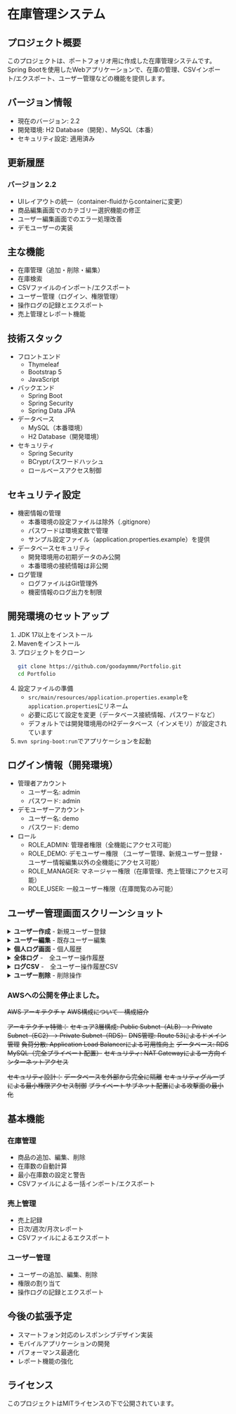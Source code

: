 # 在庫管理システム

## プロジェクト概要
このプロジェクトは、ポートフォリオ用に作成した在庫管理システムです。
Spring Bootを使用したWebアプリケーションで、在庫の管理、CSVインポート/エクスポート、ユーザー管理などの機能を提供します。

## バージョン情報
- 現在のバージョン: 2.2
- 開発環境: H2 Database（開発）、MySQL（本番）
- セキュリティ設定: 適用済み

## 更新履歴
### バージョン 2.2
- UIレイアウトの統一（container-fluidからcontainerに変更）
- 商品編集画面でのカテゴリー選択機能の修正
- ユーザー編集画面でのエラー処理改善
- デモユーザーの実装

## 主な機能
- 在庫管理（追加・削除・編集）
- 在庫検索
- CSVファイルのインポート/エクスポート
- ユーザー管理（ログイン、権限管理）
- 操作ログの記録とエクスポート
- 売上管理とレポート機能

## 技術スタック
- フロントエンド
  - Thymeleaf
  - Bootstrap 5
  - JavaScript
- バックエンド
  - Spring Boot
  - Spring Security
  - Spring Data JPA
- データベース
  - MySQL（本番環境）
  - H2 Database（開発環境）
- セキュリティ
  - Spring Security
  - BCryptパスワードハッシュ
  - ロールベースアクセス制御

## セキュリティ設定
- 機密情報の管理
  - 本番環境の設定ファイルは除外（.gitignore）
  - パスワードは環境変数で管理
  - サンプル設定ファイル（application.properties.example）を提供
- データベースセキュリティ
  - 開発環境用の初期データのみ公開
  - 本番環境の接続情報は非公開
- ログ管理
  - ログファイルはGit管理外
  - 機密情報のログ出力を制限

## 開発環境のセットアップ
1. JDK 17以上をインストール
2. Mavenをインストール
3. プロジェクトをクローン
   ```bash
   git clone https://github.com/goodaymmm/Portfolio.git
   cd Portfolio
   ```
4. 設定ファイルの準備
   - `src/main/resources/application.properties.example`を`application.properties`にリネーム
   - 必要に応じて設定を変更（データベース接続情報、パスワードなど）
   - デフォルトでは開発環境用のH2データベース（インメモリ）が設定されています
5. `mvn spring-boot:run`でアプリケーションを起動

## ログイン情報（開発環境）
- 管理者アカウント
  - ユーザー名: admin
  - パスワード: admin
- デモユーザーアカウント
  - ユーザー名: demo
  - パスワード: demo
- ロール
  - ROLE_ADMIN: 管理者権限（全機能にアクセス可能）
  - ROLE_DEMO: デモユーザー権限
  （ユーザー管理、新規ユーザー登録・ユーザー情報編集以外の全機能にアクセス可能）
  - ROLE_MANAGER: マネージャー権限（在庫管理、売上管理にアクセス可能）
  - ROLE_USER: 一般ユーザー権限（在庫閲覧のみ可能）

## ユーザー管理画面スクリーンショット
<details>
<summary><strong>ユーザー作成</strong> - 新規ユーザー登録</summary>
<br>

![ユーザー作成](docs/images/user_regist.png)

</details>

<details>
<summary><strong>ユーザー編集</strong> - 既存ユーザー編集</summary>
<br>

![ユーザー編集](docs/images/user_eddit.png)

</details>

<details>
<summary><strong>個人ログ画面</strong> - 個人履歴</summary>
<br>

![ユーザーログ](docs/images/SoloLog.png)

</details>

<details>
<summary><strong>全体ログ</strong> -　全ユーザー操作履歴</summary>
<br>

![全ユーザーログ](docs/images/AllLog.png)

</details>

<details>
<summary><strong>ログCSV</strong> -　全ユーザー操作履歴CSV</summary>
<br>

![全ユーザーログCSV](docs/images/AllLogCSV.png)

</details>

<details>
<summary><strong>ユーザー削除</strong> - 削除操作</summary>
<br>

![削除操作1](docs/images/delete.png)
![削除操作2](docs/images/delete2.png)
![削除操作3](docs/images/delete3.png)
</details>

### AWSへの公開を停止ました。

~~AWS アーキテクチャ~~
~~AWS構成について</strong> - 構成紹介~~

~~アーキテクチャ特徴：~~
~~セキュア3層構成: Public Subnet（ALB）→ Private Subnet（EC2）→ Private Subnet（RDS）~~
~~DNS管理: Route 53によるドメイン管理~~
~~負荷分散: Application Load Balancerによる可用性向上~~
~~データベース: RDS MySQL（完全プライベート配置）~~
~~セキュリティ: NAT Gatewayによる一方向インターネットアクセス~~

~~セキュリティ設計：~~
~~データベースを外部から完全に隔離~~
~~セキュリティグループによる最小権限アクセス制御~~
~~プライベートサブネット配置による攻撃面の最小化~~

## 基本機能
### 在庫管理
- 商品の追加、編集、削除
- 在庫数の自動計算
- 最小在庫数の設定と警告
- CSVファイルによる一括インポート/エクスポート

### 売上管理
- 売上記録
- 日次/週次/月次レポート
- CSVファイルによるエクスポート

### ユーザー管理
- ユーザーの追加、編集、削除
- 権限の割り当て
- 操作ログの記録とエクスポート

## 今後の拡張予定
- スマートフォン対応のレスポンシブデザイン実装
- モバイルアプリケーションの開発
- パフォーマンス最適化
- レポート機能の強化

## ライセンス
このプロジェクトはMITライセンスの下で公開されています。 
